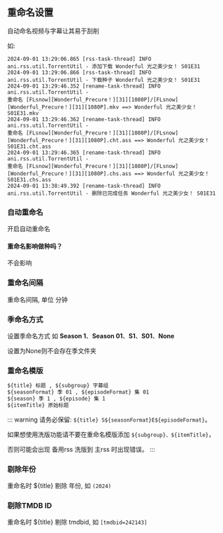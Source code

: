 ## 重命名设置

自动命名视频与字幕让其易于刮削

如:

```log
2024-09-01 13:29:06.865 [rss-task-thread] INFO ani.rss.util.TorrentUtil - 添加下载 Wonderful 光之美少女！ S01E31
2024-09-01 13:29:06.866 [rss-task-thread] INFO ani.rss.util.TorrentUtil - 下载种子 Wonderful 光之美少女！ S01E31
2024-09-01 13:29:46.352 [rename-task-thread] INFO ani.rss.util.TorrentUtil -
重命名 [FLsnow][Wonderful_Precure！][31][1080P]/[FLsnow][Wonderful_Precure！][31][1080P].mkv ==> Wonderful 光之美少女！
S01E31.mkv
2024-09-01 13:29:46.362 [rename-task-thread] INFO ani.rss.util.TorrentUtil -
重命名 [FLsnow][Wonderful_Precure！][31][1080P]/[FLsnow][Wonderful_Precure！][31][1080P].cht.ass ==> Wonderful 光之美少女！
S01E31.cht.ass
2024-09-01 13:29:46.365 [rename-task-thread] INFO ani.rss.util.TorrentUtil -
重命名 [FLsnow][Wonderful_Precure！][31][1080P]/[FLsnow][Wonderful_Precure！][31][1080P].chs.ass ==> Wonderful 光之美少女！
S01E31.chs.ass
2024-09-01 13:38:49.392 [rename-task-thread] INFO ani.rss.util.TorrentUtil - 删除已完成任务 Wonderful 光之美少女！ S01E31
```

### 自动重命名

开启自动重命名

#### 重命名影响做种吗？

不会影响

### 重命名间隔

重命名间隔, 单位 分钟

### 季命名方式

设置季命名方式 如 **Season 1**、**Season 01**、**S1**、**S01**、**None**

设置为None则不会存在季文件夹

### 重命名模版

```md
${title} 标题 , ${subgroup} 字幕组
${seasonFormat} 季 01 , ${episodeFormat} 集 01
${season} 季 1 , ${episode} 集 1
${itemTitle} 原始标题
```

::: warning
请务必保留: `${title} S${seasonFormat}E${episodeFormat}`。

如果想使用洗版功能请不要在重命名模版添加 `${subgroup}、${itemTitle}`，

否则可能会出现 备用rss 洗版到 主rss 时出现错误。
:::

### 剔除年份

重命名时 ${title} 剔除 年份, 如 `(2024)`

### 剔除TMDB ID

重命名时 ${title} 剔除 tmdbid, 如 `[tmdbid=242143]`
